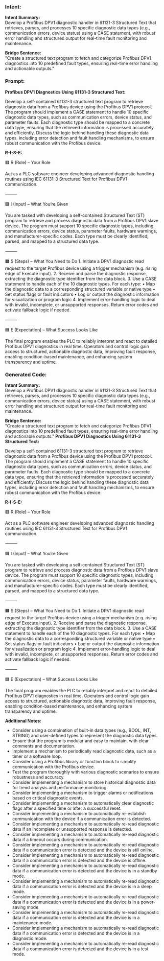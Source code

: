 ### Intent:
**Intent Summary:**  
Develop a Profibus DPV1 diagnostic handler in 61131-3 Structured Text that retrieves, parses, and processes 10 specific diagnostic data types (e.g., communication errors, device status) using a CASE statement, with robust error handling and structured output for real-time fault monitoring and maintenance.  

**Bridge Sentence:**  
"Create a structured text program to fetch and categorize Profibus DPV1 diagnostics into 10 predefined fault types, ensuring real-time error handling and actionable outputs."

### Prompt:
**Profibus DPV1 Diagnostics Using 61131-3 Structured Text:**

Develop a self-contained 61131-3 structured text program to retrieve diagnostic data from a Profibus device using the Profibus DPV1 protocol. The program should implement a CASE statement to handle 10 specific diagnostic data types, such as communication errors, device status, and parameter faults. Each diagnostic type should be mapped to a concrete data type, ensuring that the retrieved information is processed accurately and efficiently. Discuss the logic behind handling these diagnostic data types, including error detection and fault handling mechanisms, to ensure robust communication with the Profibus device.

**R-I-S-E:**

🟥 R (Role) – Your Role

Act as a PLC software engineer developing advanced diagnostic handling routines using IEC 61131-3 Structured Text for Profibus DPV1 communication.

⸻

🟩 I (Input) – What You’re Given

You are tasked with developing a self-contained Structured Text (ST) program to retrieve and process diagnostic data from a Profibus DPV1 slave device. The program must support 10 specific diagnostic types, including communication errors, device status, parameter faults, hardware warnings, and manufacturer-specific codes. Each type must be clearly identified, parsed, and mapped to a structured data type.

⸻

🟧 S (Steps) – What You Need to Do
	1.	Initiate a DPV1 diagnostic read request to the target Profibus device using a trigger mechanism (e.g. rising edge of Execute input).
	2.	Receive and parse the diagnostic response, extracting the diagnostic type identifier from the data block.
	3.	Use a CASE statement to handle each of the 10 diagnostic types. For each type:
	•	Map the diagnostic data to a corresponding structured variable or native type
	•	Set status flags or fault indicators
	•	Log or output the diagnostic information for visualization or program logic
	4.	Implement error-handling logic to deal with invalid, incomplete, or unsupported responses. Return error codes and activate fallback logic if needed.

⸻

🟦 E (Expectation) – What Success Looks Like

The final program enables the PLC to reliably interpret and react to detailed Profibus DPV1 diagnostics in real time. Operators and control logic gain access to structured, actionable diagnostic data, improving fault response, enabling condition-based maintenance, and enhancing system transparency and uptime.

### Generated Code:
**Intent Summary:**  
Develop a Profibus DPV1 diagnostic handler in 61131-3 Structured Text that retrieves, parses, and processes 10 specific diagnostic data types (e.g., communication errors, device status) using a CASE statement, with robust error handling and structured output for real-time fault monitoring and maintenance.  

**Bridge Sentence:**  
"Create a structured text program to fetch and categorize Profibus DPV1 diagnostics into 10 predefined fault types, ensuring real-time error handling and actionable outputs."
**Profibus DPV1 Diagnostics Using 61131-3 Structured Text:**

Develop a self-contained 61131-3 structured text program to retrieve diagnostic data from a Profibus device using the Profibus DPV1 protocol. The program should implement a CASE statement to handle 10 specific diagnostic data types, such as communication errors, device status, and parameter faults. Each diagnostic type should be mapped to a concrete data type, ensuring that the retrieved information is processed accurately and efficiently. Discuss the logic behind handling these diagnostic data types, including error detection and fault handling mechanisms, to ensure robust communication with the Profibus device.

**R-I-S-E:**

🟥 R (Role) – Your Role

Act as a PLC software engineer developing advanced diagnostic handling routines using IEC 61131-3 Structured Text for Profibus DPV1 communication.

⸻

🟩 I (Input) – What You’re Given

You are tasked with developing a self-contained Structured Text (ST) program to retrieve and process diagnostic data from a Profibus DPV1 slave device. The program must support 10 specific diagnostic types, including communication errors, device status, parameter faults, hardware warnings, and manufacturer-specific codes. Each type must be clearly identified, parsed, and mapped to a structured data type.

⸻

🟧 S (Steps) – What You Need to Do
	1.	Initiate a DPV1 diagnostic read request to the target Profibus device using a trigger mechanism (e.g. rising edge of Execute input).
	2.	Receive and parse the diagnostic response, extracting the diagnostic type identifier from the data block.
	3.	Use a CASE statement to handle each of the 10 diagnostic types. For each type:
	•	Map the diagnostic data to a corresponding structured variable or native type
	•	Set status flags or fault indicators
	•	Log or output the diagnostic information for visualization or program logic
	4.	Implement error-handling logic to deal with invalid, incomplete, or unsupported responses. Return error codes and activate fallback logic if needed.

⸻

🟦 E (Expectation) – What Success Looks Like

The final program enables the PLC to reliably interpret and react to detailed Profibus DPV1 diagnostics in real time. Operators and control logic gain access to structured, actionable diagnostic data, improving fault response, enabling condition-based maintenance, and enhancing system transparency and uptime.

**Additional Notes:**

-	Consider using a combination of built-in data types (e.g., BOOL, INT, STRING) and user-defined types to represent the diagnostic data types.
-	Ensure that the program is modular and easy to maintain, with clear comments and documentation.
-	Implement a mechanism to periodically read diagnostic data, such as a timer or a software loop.
-	Consider using a Profibus library or function block to simplify communication with the Profibus device.
-	Test the program thoroughly with various diagnostic scenarios to ensure robustness and accuracy.
-	Consider implementing a mechanism to store historical diagnostic data for trend analysis and performance monitoring.
-	Consider implementing a mechanism to trigger alarms or notifications based on critical diagnostic events.
-	Consider implementing a mechanism to automatically clear diagnostic flags after a specified time or after a successful reset.
-	Consider implementing a mechanism to automatically re-establish communication with the device if a communication error is detected.
-	Consider implementing a mechanism to automatically re-read diagnostic data if an incomplete or unsupported response is detected.
-	Consider implementing a mechanism to automatically re-read diagnostic data if a timeout occurs during communication.
-	Consider implementing a mechanism to automatically re-read diagnostic data if a communication error is detected and the device is still online.
-	Consider implementing a mechanism to automatically re-read diagnostic data if a communication error is detected and the device is offline.
-	Consider implementing a mechanism to automatically re-read diagnostic data if a communication error is detected and the device is in a standby mode.
-	Consider implementing a mechanism to automatically re-read diagnostic data if a communication error is detected and the device is in a sleep mode.
-	Consider implementing a mechanism to automatically re-read diagnostic data if a communication error is detected and the device is in a power-saving mode.
-	Consider implementing a mechanism to automatically re-read diagnostic data if a communication error is detected and the device is in a maintenance mode.
-	Consider implementing a mechanism to automatically re-read diagnostic data if a communication error is detected and the device is in a diagnostic mode.
-	Consider implementing a mechanism to automatically re-read diagnostic data if a communication error is detected and the device is in a test mode.
